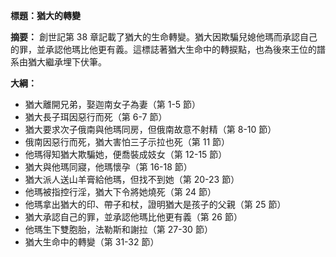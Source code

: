 **標題：猶大的轉變**

**摘要：**
創世記第 38 章記載了猶大的生命轉變。猶大因欺騙兒媳他瑪而承認自己的罪，並承認他瑪比他更有義。這標誌著猶大生命中的轉捩點，也為後來王位的譜系由猶大繼承埋下伏筆。

**大綱：**

* 猶大離開兄弟，娶迦南女子為妻（第 1-5 節）
* 猶大長子珥因惡行而死（第 6-7 節）
* 猶大要求次子俄南與他瑪同房，但俄南故意不射精（第 8-10 節）
* 俄南因惡行而死，猶大害怕三子示拉也死（第 11 節）
* 他瑪得知猶大欺騙她，便喬裝成妓女（第 12-15 節）
* 猶大與他瑪同寢，他瑪懷孕（第 16-18 節）
* 猶大派人送山羊膏給他瑪，但找不到她（第 20-23 節）
* 他瑪被指控行淫，猶大下令將她燒死（第 24 節）
* 他瑪拿出猶大的印、帶子和杖，證明猶大是孩子的父親（第 25 節）
* 猶大承認自己的罪，並承認他瑪比他更有義（第 26 節）
* 他瑪生下雙胞胎，法勒斯和謝拉（第 27-30 節）
* 猶大生命中的轉變（第 31-32 節）